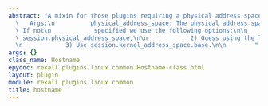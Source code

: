 ```yaml
---
abstract: "A mixin for those plugins requiring a physical address space.\n\n     \
  \   Args:\n          physical_address_space: The physical address space to use.\
  \ If not\n            specified we use the following options:\n\n            1)\
  \ session.physical_address_space,\n\n            2) Guess using the load_as() plugin,\n\
  \n            3) Use session.kernel_address_space.base.\n\n        "
args: {}
class_name: Hostname
epydoc: rekall.plugins.linux.common.Hostname-class.html
layout: plugin
module: rekall.plugins.linux.common
title: hostname
---
```


